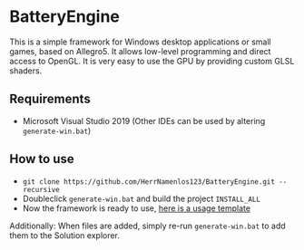 # BatteryEngine

This is a simple framework for Windows desktop applications or small games, based on Allegro5. It allows low-level programming and direct access to OpenGL. It is very easy to use the GPU by providing custom GLSL shaders.

## Requirements

 - Microsoft Visual Studio 2019 (Other IDEs can be used by altering `generate-win.bat`)

## How to use

 - `git clone https://github.com/HerrNamenlos123/BatteryEngine.git --recursive`
 - Doubleclick `generate-win.bat` and build the project `INSTALL_ALL`
 - Now the framework is ready to use, [here is a usage template](https://github.com/HerrNamenlos123/BatteryTemplateProject)

Additionally:
When files are added, simply re-run `generate-win.bat` to add them to the Solution explorer.

